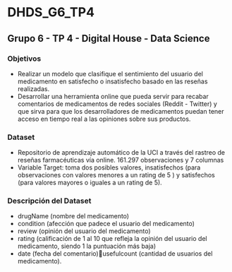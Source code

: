 # DHDS_G6_TP4

## Grupo 6 - TP 4 - Digital House - Data Science

### Objetivos
- Realizar un modelo que clasifique el sentimiento del usuario del medicamento en satisfecho o insatisfecho basado en las reseñas realizadas. 
- Desarrollar una herramienta online que pueda servir para recabar comentarios de medicamentos de redes sociales (Reddit - Twitter) y que sirva para que los desarrolladores de medicamentos puedan tener acceso en tiempo real a las opiniones sobre sus productos.

### Dataset
- Repositorio de aprendizaje automático de la UCI a través del rastreo de reseñas farmacéuticas vía online. 161.297 observaciones y 7 columnas 
- Variable Target: toma dos posibles valores, insatisfechos (para observaciones con valores menores a un rating de 5 ) y satisfechos (para valores mayores o iguales a un rating de 5).

### Descripción del Dataset
- drugName (nombre del medicamento)
- condition (afección que padece el usuario del medicamento)
- review (opinión del usuario del medicamento)
- rating (calificación de 1 al 10 que refleja la opinión del usuario del medicamento, siendo 1 la puntuación más baja)
- date (fecha del comentario)usefulcount  (cantidad de usuarios del medicamento).


